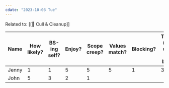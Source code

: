 ```yaml
---
cdate: "2023-10-03 Tue"
---
```

Related to: [[🧹 Cull & Cleanup]]

| Name  | How likely? | BS-ing self? | Enjoy? | Scope creep? | Values match? | Blocking? | Totals (add up & div. by 6) |
| ----- | ----------- | ------------ | ------ | ------------ | ------------- | --------- | --------------------------- |
| Jenny | 1           | 1            | 5      | 5            | 5             | 1         | 3                           |
| John  | 5           | 3            | 2      | 1            |               |           |                             |
